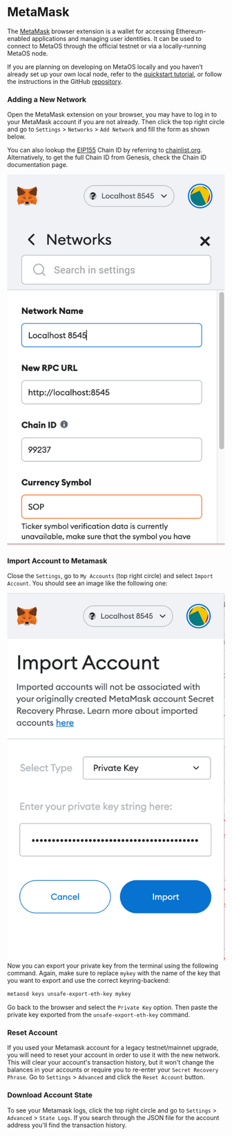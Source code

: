 # MetaMask

The [MetaMask](https://metamask.io/) browser extension is a wallet for accessing Ethereum-enabled applications and managing user identities. It can be used to connect to MetaOS through the official testnet or via a locally-running MetaOS node.

If you are planning on developing on MetaOS locally and you haven’t already set up your own local node, refer to the [quickstart tutorial](/en/for_validator/installation.html), or follow the instructions in the GitHub [repository](https://github.com/metaos-labs/metaos.git).

### Adding a New Network
Open the MetaMask extension on your browser, you may have to log in to your MetaMask account if you are not already. Then click the top right circle and go to `Settings` > `Networks` > `Add Network` and fill the form as shown below.

You can also lookup the [EIP155](https://github.com/ethereum/EIPs/blob/master/EIPS/eip-155.md) Chain ID by referring to [chainlist.org](https://chainlist.org/). Alternatively, to get the full Chain ID from Genesis, check the Chain ID documentation page.

![metamask](/static/metamask.png)

### Import Account to Metamask
Close the `Settings`, go to `My Accounts` (top right circle) and select `Import Account`. You should see an image like the following one:

![metamask](/static/importacc.png)
Now you can export your private key from the terminal using the following command. Again, make sure to replace `mykey` with the name of the key that you want to export and use the correct keyring-backend:
```bash
metaosd keys unsafe-export-eth-key mykey
```
Go back to the browser and select the `Private Key` option. Then paste the private key exported from the `unsafe-export-eth-key` command.

### Reset Account
If you used your Metamask account for a legacy testnet/mainnet upgrade, you will need to reset your account in order to use it with the new network. This will clear your account's transaction history, but it won't change the balances in your accounts or require you to re-enter your `Secret Recovery Phrase`.
Go to `Settings` > `Advanced` and click the `Reset Account` button.

### Download Account State
To see your Metamask logs, click the top right circle and go to `Settings` > `Advanced` > `State Logs`. If you search through the JSON file for the account address you'll find the transaction history.